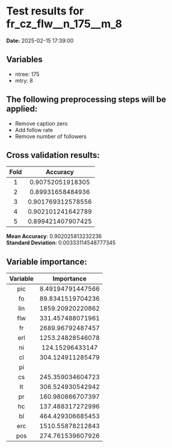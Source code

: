 # Test results for fr_cz_flw__n_175__m_8
**Date:**  2025-02-15 17:39:00 

## Variables 
 - ntree:  175 
 - mtry:  8 


 ## The following preprocessing steps will be applied: 
  - Remove caption zero 
 - Add follow rate 
 - Remove number of followers 


 ## Cross validation results:
 | Fold | Accuracy |
 |:--:|:--:|
 |  1  |  0.90752051918305  |
 |  2  |  0.89931658484936  |
 |  3  |  0.901769312578556  |
 |  4  |  0.902101241642789  |
 |  5  |  0.899421407907425  |
  
 **Mean Accuracy**:  0.902025813232236  
 **Standard Deviation**:  0.00333114548777345  


 ## Variable importance:
 | Variable | Importance |
 |:--:|:--:|
 |  pic  |  8.49194791447566  |
 |  fo  |  89.8341519704236  |
 |  lin  |  1859.20920220862  |
 |  flw  |  331.457488071961  |
 |  fr  |  2689.96792487457  |
 |  erl  |  1253.24828546078  |
 |  ni  |  124.15296433147  |
 |  cl  |  304.124911285479  |
 |  pi  |    |
 |  cs  |  245.359034604723  |
 |  lt  |  306.524930542942  |
 |  pr  |  160.980866707397  |
 |  hc  |  137.488317272996  |
 |  bl  |  464.429306685453  |
 |  erc  |  1510.55878212843  |
 |  pos  |  274.761539607926  |

